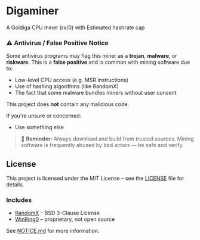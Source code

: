 # Digaminer
A Goldiga CPU miner (rx/0) with Estimated hashrate cap

### ⚠️ Antivirus / False Positive Notice

Some antivirus programs may flag this miner as a **trojan**, **malware**, or **riskware**. This is a **false positive** and is common with mining software due to:

- Low-level CPU access (e.g. MSR instructions)
- Use of hashing algorithms (like RandomX)
- The fact that some malware bundles miners without user consent

This project does **not** contain any malicious code.

If you're unsure or concerned:

- Use something else

> 🧠 **Reminder:** Always download and build from trusted sources. Mining software is frequently abused by bad actors — be safe and verify.


## License

This project is licensed under the MIT License – see the [LICENSE](./LICENSE) file for details.

### Includes

- [RandomX](https://github.com/tevador/RandomX) – BSD 3-Clause License
- [WinRing0](https://openlibsys.org/) – proprietary, not open source

See [NOTICE.md](./NOTICE.md) for more information.
